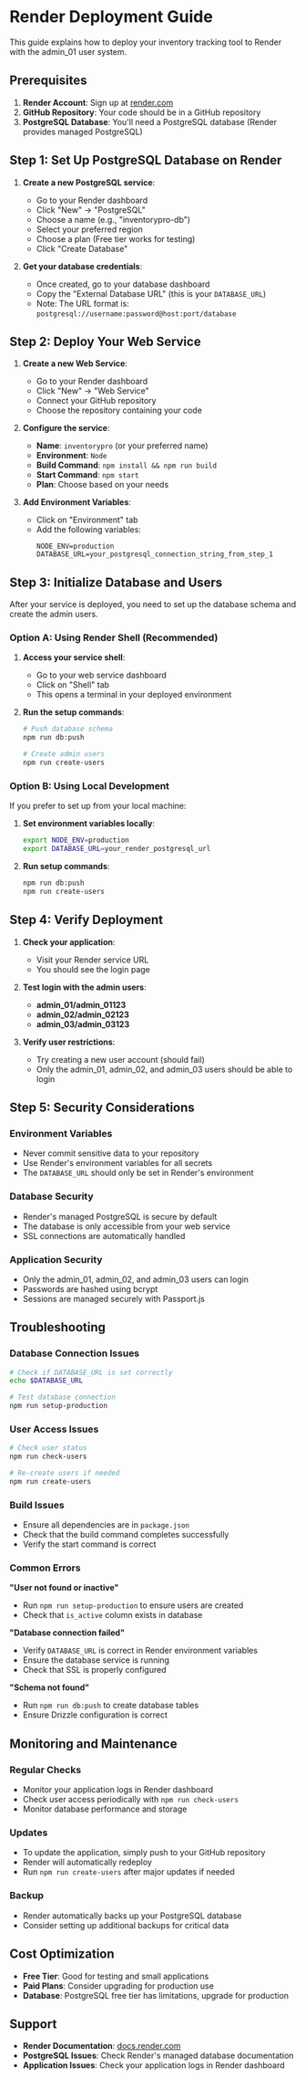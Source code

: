 # Render Deployment Guide

This guide explains how to deploy your inventory tracking tool to Render with the admin_01 user system.

## Prerequisites

1. **Render Account**: Sign up at [render.com](https://render.com)
2. **GitHub Repository**: Your code should be in a GitHub repository
3. **PostgreSQL Database**: You'll need a PostgreSQL database (Render provides managed PostgreSQL)

## Step 1: Set Up PostgreSQL Database on Render

1. **Create a new PostgreSQL service**:
   - Go to your Render dashboard
   - Click "New" → "PostgreSQL"
   - Choose a name (e.g., "inventorypro-db")
   - Select your preferred region
   - Choose a plan (Free tier works for testing)
   - Click "Create Database"

2. **Get your database credentials**:
   - Once created, go to your database dashboard
   - Copy the "External Database URL" (this is your `DATABASE_URL`)
   - Note: The URL format is: `postgresql://username:password@host:port/database`

## Step 2: Deploy Your Web Service

1. **Create a new Web Service**:
   - Go to your Render dashboard
   - Click "New" → "Web Service"
   - Connect your GitHub repository
   - Choose the repository containing your code

2. **Configure the service**:
   - **Name**: `inventorypro` (or your preferred name)
   - **Environment**: `Node`
   - **Build Command**: `npm install && npm run build`
   - **Start Command**: `npm start`
   - **Plan**: Choose based on your needs

3. **Add Environment Variables**:
   - Click on "Environment" tab
   - Add the following variables:
     ```
     NODE_ENV=production
     DATABASE_URL=your_postgresql_connection_string_from_step_1
     ```

## Step 3: Initialize Database and Users

After your service is deployed, you need to set up the database schema and create the admin users.

### Option A: Using Render Shell (Recommended)

1. **Access your service shell**:
   - Go to your web service dashboard
   - Click on "Shell" tab
   - This opens a terminal in your deployed environment

2. **Run the setup commands**:
    ```bash
    # Push database schema
    npm run db:push

    # Create admin users
    npm run create-users
    ```

### Option B: Using Local Development

If you prefer to set up from your local machine:

1. **Set environment variables locally**:
   ```bash
   export NODE_ENV=production
   export DATABASE_URL=your_render_postgresql_url
   ```

2. **Run setup commands**:
    ```bash
    npm run db:push
    npm run create-users
    ```

## Step 4: Verify Deployment

1. **Check your application**:
   - Visit your Render service URL
   - You should see the login page

2. **Test login with the admin users**:
   - **admin_01/admin_01123**
   - **admin_02/admin_02123**
   - **admin_03/admin_03123**

3. **Verify user restrictions**:
    - Try creating a new user account (should fail)
    - Only the admin_01, admin_02, and admin_03 users should be able to login

## Step 5: Security Considerations

### Environment Variables
- Never commit sensitive data to your repository
- Use Render's environment variables for all secrets
- The `DATABASE_URL` should only be set in Render's environment

### Database Security
- Render's managed PostgreSQL is secure by default
- The database is only accessible from your web service
- SSL connections are automatically handled

### Application Security
- Only the admin_01, admin_02, and admin_03 users can login
- Passwords are hashed using bcrypt
- Sessions are managed securely with Passport.js

## Troubleshooting

### Database Connection Issues
```bash
# Check if DATABASE_URL is set correctly
echo $DATABASE_URL

# Test database connection
npm run setup-production
```

### User Access Issues
```bash
# Check user status
npm run check-users

# Re-create users if needed
npm run create-users
```

### Build Issues
- Ensure all dependencies are in `package.json`
- Check that the build command completes successfully
- Verify the start command is correct

### Common Errors

**"User not found or inactive"**
- Run `npm run setup-production` to ensure users are created
- Check that `is_active` column exists in database

**"Database connection failed"**
- Verify `DATABASE_URL` is correct in Render environment variables
- Ensure the database service is running
- Check that SSL is properly configured

**"Schema not found"**
- Run `npm run db:push` to create database tables
- Ensure Drizzle configuration is correct

## Monitoring and Maintenance

### Regular Checks
- Monitor your application logs in Render dashboard
- Check user access periodically with `npm run check-users`
- Monitor database performance and storage

### Updates
- To update the application, simply push to your GitHub repository
- Render will automatically redeploy
- Run `npm run create-users` after major updates if needed

### Backup
- Render automatically backs up your PostgreSQL database
- Consider setting up additional backups for critical data

## Cost Optimization

- **Free Tier**: Good for testing and small applications
- **Paid Plans**: Consider upgrading for production use
- **Database**: PostgreSQL free tier has limitations, upgrade for production

## Support

- **Render Documentation**: [docs.render.com](https://docs.render.com)
- **PostgreSQL Issues**: Check Render's managed database documentation
- **Application Issues**: Check your application logs in Render dashboard 